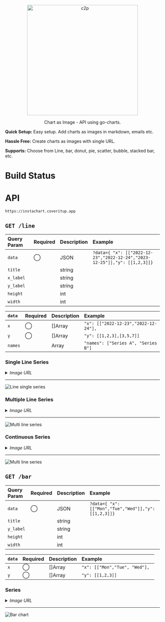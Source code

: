 <p align="center">
  <a href="https://github.com/kevincobain2000/instachart">
    <img alt="c2p" src="https://imgur.com/fNESd6h.png" width="360">
  </a>
</p>
<p align="center">
  Chart as Image - API using go-charts.
</p>

**Quick Setup:** Easy setup. Add charts as images in markdown, emails etc.

**Hassle Free:** Create charts as images with single URL.

**Supports:** Choose from Line, bar, donut, pie, scatter, bubble, stacked bar, etc.

# Build Status


# API

`https://instachart.coveritup.app`

## `GET /line`

| Query Param | Required | Description | Example                                                                   |
| :---------- | :------- | :---------- | :------------------------------------------------------------------------ |
| `data`      | ◯        | JSON        | `?data={ "x": [["2022-12-23","2022-12-24","2023-12-25"]],"y": [[1,2,3]]}` |
| `title`     |          | string      |                                                                           |
| `x_label`   |          | string      |                                                                           |
| `y_label`   |          | string      |                                                                           |
| `height`    |          | int         |                                                                           |
| `width`     |          | int         |                                                                           |


| `data`  | Required | Description | Example                               |
| :------ | :------- | :---------- | :------------------------------------ |
| `x`     | ◯        | []Array     | `"x": [["2022-12-23","2022-12-24"], ` |
| `y`     | ◯        | []Array     | `"y": [[1,2,3],[3,5,7]]`              |
| `names` |          | Array       | `"names": ["Series A", "Series B"]`   |

### Single Line Series

<details>
 <summary><i>Image URL</i></summary>

```sh
https://instachart.coveritup.app/line?title=Line+single+Series&x_label=dates&y_label=amount&data={
    "x": [["2022-12-23","2022-12-24","2023-12-25"]],
    "y": [[1,2,3]]
}
```
</details>

---

![Line single series](https://instachart.coveritup.app/line?title=Line+single+Series&x_label=dates&y_label=amount&data={%20%22x%22:%20[[%222022-12-23%22,%222022-12-24%22,%222023-12-25%22]],%20%22y%22:%20[[1,2,3]],%20%22names%22:%20[%22Series%20A%22]%20})

### Multiple Line Series

<details>
 <summary><i>Image URL</i></summary>

```sh
https://instachart.coveritup.app/line??title=Multi+Line+Series&x_label=dates&y_label=amount&data={
    "x": [["2022-12-23","2022-12-24","2023-12-25"], ["2022-12-23","2022-12-28","2023-12-30"]],
    "y": [[1,2,3], [1,5,10]],
    "names": ["Series A", "Series B"]
}
```
</details>

---

![Multi line series](https://instachart.coveritup.app/line?title=Multi+Line+Series&x_label=dates&y_label=amount&data={%20%22x%22:%20[[%222022-12-23%22,%222022-12-24%22,%222023-12-25%22],%20[%222022-12-23%22,%222022-12-28%22,%222023-12-30%22]],%20%22y%22:%20[[1,2,3],%20[1,5,10]],%20%22names%22:%20[%22Series%20A%22,%20%22Series%20B%22]%20})


### Continuous Series

<details>
 <summary><i>Image URL</i></summary>

```sh
https://instachart.coveritup.app/line??title=Continuous+Series&x_label=No+of+people&y_label=amount&data={
    "x": [["10","20","30"], ["10","20","30"], ["10","20","30"]],
    "y": [[1,2,3], [10,20,30], [6,3,9]],
    "names": ["Series A", "Series B", "Series C"]
}
```

</details>

---

![Multi line series](https://instachart.coveritup.app/line?title=Continuous+Series&x_label=No+of+people&y_label=amount&data={%20"x":%20[["10","20","30"],%20["10","20","30"],%20["10","20","30"]],%20"y":%20[[1,2,3],%20[10,20,30],%20[6,3,9]]%20})



## `GET /bar`

| Query Param | Required | Description | Example                                              |
| :---------- | :------- | :---------- | :--------------------------------------------------- |
| `data`      | ◯        | JSON        | `?data={ "x": [["Mon","Tue","Wed"]],"y": [[1,2,3]]}` |
| `title`     |          | string      |                                                      |
| `y_label`   |          | string      |                                                      |
| `height`    |          | int         |                                                      |
| `width`     |          | int         |                                                      |


| `data`  | Required | Description | Example                               |
| :------ | :------- | :---------- | :------------------------------------ |
| `x`     | ◯        | []Array     | `"x": [["Mon","Tue", "Wed"], ` |
| `y`     | ◯        | []Array     | `"y": [[1,2,3]]`              |


### Series

<details>
 <summary><i>Image URL</i></summary>

```sh
https://instachart.coveritup.app/bar?title=Bar+Chart&y_label=Sleeping+hours&data={
    "x": ["Monday", "Friday", "Sunday"],
    "y": [8, 2 ,14]
}
```

</details>

---

![Bar chart](https://instachart.coveritup.app/bar?title=Bar+Chart&y_label=Sleeping+hours&data={%20%22x%22:%20[%22Monday%22,%20%22Friday%22,%20%22Sunday%22],%20%22y%22:%20[8,%202%20,14]%20})